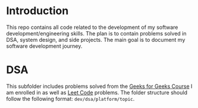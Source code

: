 # Introduction
This repo contains all code related to the development of my software development/engineering skills. The plan is to contain problems solved in DSA, system design, and side projects. The main goal is to document my software development journey. 

# DSA
This subfolder includes problems solved from the [Geeks for Geeks Course](https://practice.geeksforgeeks.org/courses/dsa-self-paced?utm_source=gfg&utm_medium=Submenu&utm_campaign=courses-submenu) I am enrolled in as well as [Leet Code](https://leetcode.com/) problems. The folder structure should follow the following format: `dev/dsa/platform/topic`. 
